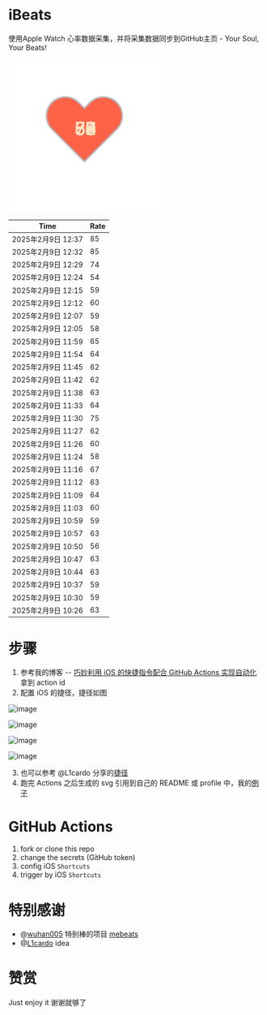 # iBeats
使用Apple Watch 心率数据采集，并将采集数据同步到GitHub主页 - Your Soul, Your Beats!

![](./files/heart.svg)

<!--START_SECTION:my_heart_rate-->
| Time | Rate | 
 | ---- | ---- | 
| 2025年2月9日 12:37 | 85 |
| 2025年2月9日 12:32 | 85 |
| 2025年2月9日 12:29 | 74 |
| 2025年2月9日 12:24 | 54 |
| 2025年2月9日 12:15 | 59 |
| 2025年2月9日 12:12 | 60 |
| 2025年2月9日 12:07 | 59 |
| 2025年2月9日 12:05 | 58 |
| 2025年2月9日 11:59 | 65 |
| 2025年2月9日 11:54 | 64 |
| 2025年2月9日 11:45 | 62 |
| 2025年2月9日 11:42 | 62 |
| 2025年2月9日 11:38 | 63 |
| 2025年2月9日 11:33 | 64 |
| 2025年2月9日 11:30 | 75 |
| 2025年2月9日 11:27 | 62 |
| 2025年2月9日 11:26 | 60 |
| 2025年2月9日 11:24 | 58 |
| 2025年2月9日 11:16 | 67 |
| 2025年2月9日 11:12 | 63 |
| 2025年2月9日 11:09 | 64 |
| 2025年2月9日 11:03 | 60 |
| 2025年2月9日 10:59 | 59 |
| 2025年2月9日 10:57 | 63 |
| 2025年2月9日 10:50 | 56 |
| 2025年2月9日 10:47 | 63 |
| 2025年2月9日 10:44 | 63 |
| 2025年2月9日 10:37 | 59 |
| 2025年2月9日 10:30 | 59 |
| 2025年2月9日 10:26 | 63 |

<!--END_SECTION:my_heart_rate-->

# 步骤
1. 参考我的博客 -- [巧妙利用 iOS 的快捷指令配合 GitHub Actions 实现自动化](https://github.com/yihong0618/gitblog/issues/198) 拿到 action id
2. 配置 iOS 的捷径，捷径如图

![image](https://user-images.githubusercontent.com/15976103/122154218-0db0b480-ce97-11eb-93bb-5aec07c558dc.png)

![image](https://user-images.githubusercontent.com/15976103/122154236-186b4980-ce97-11eb-8e4b-70551a0391ae.png)

![image](https://user-images.githubusercontent.com/15976103/122154268-2d47dd00-ce97-11eb-902e-3acf292265a9.png)

![image](https://user-images.githubusercontent.com/15976103/122174055-fa144680-ceb4-11eb-9be2-3eb83cd516f7.png)

3. 也可以参考 @L1cardo 分享的[捷径](https://www.icloud.com/shortcuts/6ab6047b459c41ad822ad6b94b1c03d4)
4. 跑完 Actions 之后生成的 svg 引用到自己的 README 或 profile 中，我的[例子](https://github.com/yihong0618) 

# GitHub Actions

1. fork or clone this repo
2. change the secrets (GitHub token)
3. config iOS `Shortcuts` 
4. trigger by iOS `Shortcuts`

# 特别感谢
- @[wuhan005](https://github.com/wuhan005) 特别棒的项目 [mebeats](https://github.com/wuhan005/mebeats)
- @[L1cardo](https://github.com/L1cardo) idea

# 赞赏
Just enjoy it
谢谢就够了
